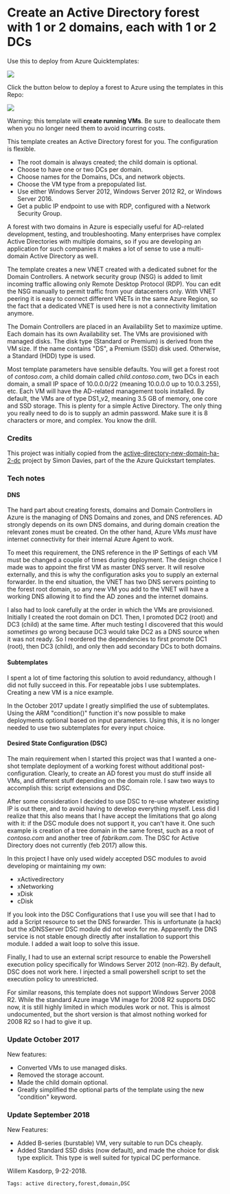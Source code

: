 # Create an Active Directory forest with 1 or 2 domains, each with 1 or 2 DCs

Use this to deploy from Azure Quicktemplates:

<a href="https://portal.azure.com/#create/Microsoft.Template/uri/https%3A%2F%2Fraw.githubusercontent.com%2FAzure%2Fazure-quickstart-templates%2Fmaster%2F301-create-ad-forest-with-subdomain%2Fazuredeploy.json" target="_blank">
    <img src="http://azuredeploy.net/deploybutton.png"/>
</a>

Click the button below to deploy a forest to Azure using the templates in this Repo:

<a href="https://portal.azure.com/#create/Microsoft.Template/uri/https%3A%2F%2Fraw.githubusercontent.com%2Fwkasdorp%2Fforest-2-domains%2Fmaster%2Fazuredeploy.json" target="_blank">
    <img src="http://azuredeploy.net/deploybutton.png"/>
</a>

Warning: this template will **create running VMs**. 
Be sure to deallocate them when you no longer need them
to avoid incurring costs.

This template creates an Active Directory forest for you. The configuration
is flexible. 

* The root domain is always created; the child domain is optional. 
* Choose to have one or two DCs per domain.
* Choose names for the Domains, DCs, and network objects.  
* Choose the VM type from a prepopulated list. 
* Use either Windows Server 2012, Windows Server 2012 R2, or Windows Server 2016. 
* Get a public IP endpoint to use with RDP, configured with a Network Security Group.

A forest with two domains in Azure is especially useful for AD-related 
development, testing, and troubleshooting. Many enterprises have complex 
Active Directories with multiple domains, so if you are developing an 
application for such companies it makes a lot of sense to use a 
multi-domain Active Directory as well. 

The template creates a new VNET created with a dedicated subnet for the 
Domain Controllers. A network security group (NSG) is added to limit 
incoming traffic allowing only Remote Desktop Protocol (RDP). You can 
edit the NSG manually to permit traffic from your datacenters only. With 
VNET peering it is easy to connect different VNETs in the same Azure 
Region, so the fact that a dedicated VNET is used here is not a 
connectivity limitation anymore.

The Domain Controllers are placed in an Availability Set to maximize 
uptime. Each domain has its own Availability set. 
The VMs are provisioned with managed disks. The disk type (Standard or Premium)
is derived from the VM size. If the name contains "DS", a Premium (SSD) 
disk used. Otherwise, a Standard (HDD) type is used.

Most template parameters have sensible defaults. You will get a forest 
root of _contoso.com_, a child domain called _child.contoso.com_, two 
DCs in each domain, a small IP space of 10.0.0.0/22 (meaning 10.0.0.0 up 
to 10.0.3.255), etc. Each VM will have the AD-related management tools installed.
By default, the VMs are of type DS1_v2, meaning 3.5 GB of 
memory, one core and SSD storage. This is plenty for a simple Active 
Directory. The only thing you really need to do is to supply an admin 
password. Make sure it is 8 characters or more, and complex. You know 
the drill. 

### Credits

This project was initially copied from the
[active-directory-new-domain-ha-2-dc](https://github.com/Azure/azure-quickstart-templates/tree/master/active-directory-new-domain-ha-2-dc)
project by Simon Davies, part of the the Azure Quickstart templates.

### Tech notes
#### DNS
The hard part about creating forests, domains and Domain Controllers in 
Azure is the managing of DNS Domains and zones, and DNS references. AD strongly depends on 
its own DNS domains, and during domain creation the relevant zones must 
be created. On the other hand, Azure VMs _must_ have internet 
connectivity for their internal Azure Agent to work. 

To meet this requirement, the DNS reference in the IP Settings of each 
VM must be changed a couple of times during deployment. The design 
choice I made was to appoint the first VM as master DNS server. It will resolve 
externally, and this is why the configuration asks you to supply an 
external forwarder. In the end situation, the VNET has two DNS servers 
pointing to the forest root domain, so any new VM you add to the VNET 
will have a working DNS allowing it to find the AD zones and the 
internet domains. 

I also had to look carefully at the order in which the VMs are provisioned.
Initially I created the root domain on DC1. Then, I promoted DC2 (root)
and DC3 (child) at the same time. After much testing I discovered that this
would _sometimes_ go wrong because DC3 would take DC2 as a DNS source
when it was not ready. So I reordered the dependencies to first promote
 DC1 (root), then DC3 (child), and only then add secondary DCs to both domains. 

#### Subtemplates
I spent a lot of time factoring this solution to avoid redundancy, 
although I did not fully succeed in this. For repeatable jobs I use 
subtemplates. Creating a new VM is a nice example. 

In the October 2017 update I greatly simplified the use
of subtemplates. Using the ARM "condition()" function it's now
possible to make deployments optional based on input parameters. 
Using this, it is no longer needed to use two subtemplates for every 
input choice.

#### Desired State Configuration (DSC)

The main requirement when I started this project was that I wanted a 
one-shot template deployment of a working forest without additional 
post-configuration. Clearly, to create an AD forest you must do stuff 
inside all VMs, and different stuff depending on the domain role. I saw 
two ways to accomplish this: script extensions and DSC. 

After some consideration I decided to use DSC to re-use whatever 
existing IP is out there, and to avoid having to develop everything 
myself. Less did I realize that this also means that I have accept the 
limitations that go along with it: if the DSC module does not support 
it, you can't have it. One such example is creation of a tree domain in 
the same forest, such as a root of _contoso.com_ and another tree of 
_fabrikam.com_. The DSC for Active Directory does not currently (feb 2017)
allow this. 

In this project I have only used widely accepted DSC modules to avoid 
developing or maintaining my own: 

* xActivedirectory
* xNetworking
* xDisk
* cDisk

If you look into the DSC Configurations that I use you will see that I 
had to add a Script resource to set the DNS forwarder. This is 
unfortunate (a hack) but the xDNSServer DSC module did not work for me. 
Apparently the DNS service is not stable enough directly after 
installation to support this module. I added a wait loop to solve this 
issue. 

Finally, I had to use an external script resource to enable the 
Powershell execution policy specifically for Windows Server 2012 
(non-R2). By default, DSC does not work here. I injected a small 
powershell script to set the execution policy to unrestricted. 

For similar reasons, this template does not support Windows Server 2008 
R2. While the standard Azure image VM image for 2008 R2
 supports DSC now, it is still highly limited in which modules work or not. 
This is almost undocumented, but the short version is that almost
 nothing worked for 2008 R2 so I had to give it up. 

### Update October 2017

New features:

* Converted VMs to use managed disks.
* Removed the storage account.
* Made the child domain optional.
* Greatly simplified the optional parts of the template using the new "condition" keyword.

### Update September 2018

New Features:

* Added B-series (burstable) VM, very suitable to run DCs cheaply. 
* Added Standard SSD disks (now default), and made the choice for disk type explicit. This type is well suited for typical DC performance. 

Willem Kasdorp, 9-22-2018.

`Tags: active directory,forest,domain,DSC`

